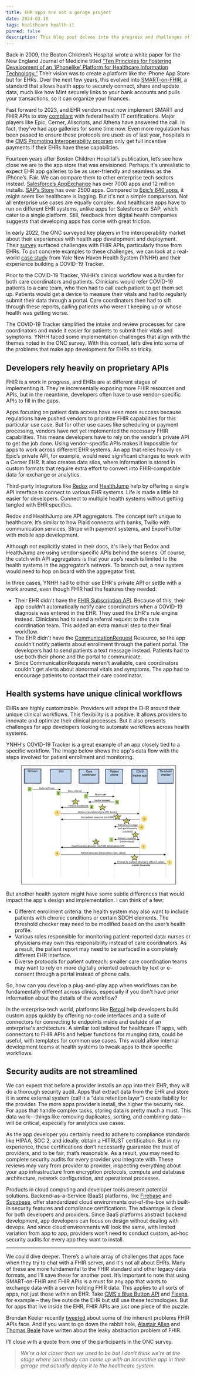 ```yaml
---
title: EHR apps are not a garage project
date: 2024-03-18
tags: healthcare health-it
pinned: false
description: This blog post delves into the progress and challenges of integrating health apps with Electronic Health Record (EHR) systems through the SMART-on-FHIR standard. Inspired by a 2009 vision for a healthcare platform akin to the iPhone App Store, the initiative faces hurdles like proprietary APIs, the piecemeal adoption of FHIR, and complex healthcare workflows. Despite federal mandates and the development of EHR app galleries, the industry struggles with app interoperability and streamlined development processes, highlighting the gap between vision and reality in healthcare IT innovation.
---
```


Back in 2009, the Boston Children’s Hospital wrote a white paper for the New England Journal of Medicine titled [“Ten Principles for Fostering Development of an 'iPhone­like' Platform for Healthcare Information Technology.”](https://smarthealthit.org/2009/06/ten-principles/) Their vision was to create a platform like the iPhone App Store but for EHRs. Over the next few years, this evolved into [SMART-on-FHIR](https://build.fhir.org/ig/HL7/smart-app-launch/app-launch.html), a standard that allows health apps to securely connect, share and update data, much like how Mint securely links to your bank accounts and pulls your transactions, so it can organize your finances.

Fast forward to 2023, and EHR vendors must now implement SMART and FHIR APIs to stay [compliant](https://www.healthit.gov/topic/oncs-cures-act-final-rule) with federal health IT certifications. Major players like Epic, Cerner, Allscripts, and Athena have answered the call. In fact, they’ve had app galleries for some time now. Even more regulation has been passed to ensure these protocols are used: as of last year, hospitals in the [CMS Promoting Interoperability program](https://www.cms.gov/medicare/regulations-guidance/promoting-interoperability-programs/calendar-year-2023-and-2024-program-requirements) only get full incentive payments if their EHRs have these capabilities.

Fourteen years after Boston Children Hospital’s publication, let’s see how close we are to the app store that was envisioned. Perhaps it's unrealistic to expect EHR app galleries to be as user-friendly and seamless as the iPhone’s. Fair. We can compare them to other enterprise tech sectors instead. [Salesforce’s AppExchange](https://appexchange.salesforce.com/) has over 7000 apps and 12 million installs. [SAP’s Store](https://www.sap.com/store/faq.html) has over 2500 apps. Compared to [Epic’s 640 apps](https://vendorservices.epic.com/Showroom/stage?id=35), it might seem like healthcare is lagging. But it's not a simple comparison. Not all enterprise use cases are equally complex. And healthcare apps have to run on different EHR systems, unlike apps for Salesforce or SAP, which cater to a single platform. Still, feedback from digital health companies suggests that developing apps has come with great friction.

In early 2022, the ONC surveyed key players in the interoperability market about their experiences with health app development and deployment. Their [survey](https://www.healthit.gov/sites/default/files/page/2022-06/App-Developer-and-Integrator-Perspectives.pdf) surfaced challenges with FHIR APIs, particularly those from EHRs. To put concrete examples to these challenges, we can look at a real-world [case study](https://www.ncbi.nlm.nih.gov/pmc/articles/PMC9750793/pdf/10-1055-s-0042-1758736.pdf) from Yale New Haven Health System (YNHH) and their experience building a COVID-19 Tracker.

Prior to the COVID-19 Tracker, YNHH’s clinical workflow was a burden for both care coordinators and patients. Clinicians would refer COVID-19 patients to a care team, who then had to call each patient to get them set up. Patients would get a device to measure their vitals and had to regularly submit their data through a portal. Care coordinators then had to sift through these reports, calling patients who weren’t keeping up or whose health was getting worse.

The COVID-19 Tracker simplified the intake and review processes for care coordinators and made it easier for patients to submit their vitals and symptoms. YNHH faced some implementation challenges that align with the themes noted in the ONC survey.
With this context, let’s dive into some of the problems that make app development for EHRs so tricky.

## Developers rely heavily on proprietary APIs

FHIR is a work in progress, and EHRs are at different stages of implementing it. They're incrementally exposing more FHIR resources and APIs, but in the meantime, developers often have to use vendor-specific APIs to fill in the gaps.

Apps focusing on patient data access have seen more success because regulations have pushed vendors to prioritize FHIR capabilities for this particular use case. But for other use cases like scheduling or payment processing, vendors have not yet implemented the necessary FHIR capabilities. This means developers have to rely on the vendor’s private API to get the job done. Using vendor-specific APIs makes it impossible for apps to work across different EHR systems. An app that relies heavily on Epic’s private API, for example, would need significant changes to work with a Cerner EHR. It also creates data silos, where information is stored in custom formats that require extra effort to convert into FHIR-compatible data for exchange or analytics.

Third-party integrators like [Redox](https://www.redoxengine.com/) and [HealthJump](https://www.healthjump.com/) help by offering a single API interface to connect to various EHR systems. Life is made a little bit easier for developers. Connect to multiple health systems without getting tangled with EHR specifics.

Redox and HealthJump are API aggregators. The concept isn’t unique to healthcare. It’s similar to how Plaid connects with banks, Twilio with communication services, Stripe with payment systems, and Expo/Flutter with mobile app development.

Although not explicitly stated in their docs, it's likely that Redox and HealthJump are using vendor-specific APIs behind the scenes. Of course, the catch with API aggregators is that your app’s reach is limited to the health systems in the aggregator’s network. To branch out, a new system would need to hop on board with the aggregator first.

In three cases, YNHH had to either use EHR's private API or settle with a work around, even though FHIR had the features they needed.

- Their EHR didn't have the [FHIR Subscription API](https://build.fhir.org/subscription.html). Because of this, their app couldn't automatically notify care coordinators when a COVID-19 diagnosis was entered in the EHR. They used the EHR's rule engine instead. Clinicians had to send a referral request to the care coordination team. This added an extra manual step to their final workflow.
- The EHR didn't have the [CommunicationRequest](https://build.fhir.org/communicationrequest.html) Resource, so the app couldn't notify patients about enrollment through the patient portal. The developers had to send patients a text message instead. Patients had to use both their phone and the portal to communicate.
- Since CommunicationRequests weren't available, care coordinators couldn't get alerts about abnormal vitals and symptoms. The app had to encourage patients to contact their care coordinator.

## Health systems have unique clinical workflows

EHRs are highly customizable. Providers will adapt the EHR around their unique clinical workflows. This flexibility is a positive. It allows providers to innovate and optimize their clinical processes. But it also presents challenges for app developers looking to automate workflows across health systems.

YNHH's COVID-19 Tracker is a great example of an app closely tied to a specific workflow. The image below shows the app's data flow with the steps involved for patient enrollment and monitoring.

<figure class="wide">
<img src="/assets/images/ynhh-covid19-tracker.png"/>
</figure>

But another health system might have some subtle differences that would impact the app's design and implementation. I can think of a few:

- Different enrollment criteria: the health system may also want to include patients with chronic conditions or certain SDOH elements. The threshold checker may need to be modified based on the user’s health profile.
- Various roles responsible for monitoring patient-reported data: nurses or physicians may own this responsibility instead of care coordinators. As a result, the patient report may need to be surfaced in a completely different EHR interface.
- Diverse protocols for patient outreach: smaller care coordination teams may want to rely on more digitally oriented outreach by text or e-consent through a portal instead of phone calls.

So, how can you develop a plug-and-play app when workflows can be fundamentally different across clinics, especially if you don't have prior information about the details of the workflow?

In the enterprise tech world, platforms like [Retool](https://retool.com/) help developers build custom apps quickly by offering no-code interfaces and a suite of connectors for connecting to endpoints inside and outside of an enterprise's architecture. A similar tool tailored for healthcare IT apps, with connectors to FHIR APIs and helper functions for munging data, could be useful, with templates for common use cases. This would allow internal development teams at health systems to tweak apps to their specific workflows.

## Security audits are not streamlined

We can expect that before a provider installs an app into their EHR, they will do a thorough security audit. Apps that extract data from the EHR and store it in some external system (call it a “data retention layer”) create liability for the provider. The more apps provider’s install, the higher the security risk. For apps that handle complex tasks, storing data is pretty much a must. This data work—things like removing duplicates, sorting, and combining data—will be critical, especially for analytics use cases.

As the app developer you certainly need to adhere to compliance standards like HIPAA, SOC 2, and ideally, obtain a HITRUST certification. But in my experience, these certifications don’t necessarily guarantee the trust of providers, and to be fair, that’s reasonable. As a result, you may need to complete security audits for every provider you integrate with. These reviews may vary from provider to provider, inspecting everything about your app infrastructure from encryption protocols, compute and database architecture, network configuration, and operational processes.

Products in cloud computing and developer tools present potential solutions. Backend-as-a-Service (BaaS) platforms, like [Firebase](https://firebase.google.com/) and [Supabase](https://supabase.com/), offer standardized cloud environments out-of-the-box with built-in security features and compliance certifications. The advantage is clear for both developers and providers. Since BaaS platforms abstract backend development, app developers can focus on design without dealing with devops. And since cloud environments will look the same, with limited variation from app to app, providers won’t need to conduct custom, ad-hoc security audits for every app they want to install.

<hr/>

We could dive deeper. There’s a whole array of challenges that apps face when they try to chat with a FHIR server, and it's not all about EHRs. Many of these are more fundamental to the FHIR standard and other legacy data formats, and I’ll save these for another post. It’s important to note that using SMART-on-FHIR and FHIR APIs is a must for any app that wants to exchange data with a server holding FHIR data. This applies to all sorts of apps, not just those within an EHR. Take [CMS's Blue Button API](https://bluebutton.cms.gov/) and [Flexpa](https://www.flexpa.com/), for example – they live outside the EHR but still use these technologies. But for apps that live inside the EHR, FHIR APIs are just one piece of the puzzle.

Brendan Keeler recently [tweeted](https://twitter.com/healthapiguy/status/1705225488283976122) about some of the inherent problems FHIR APIs face. And if you want to go down the rabbit hole, [Alastair Allen](https://medium.com/@alastairallen/fhir-openehr-2022-53716f837340) and [Thomas Beale](https://wolandscat.net/2022/05/15/a-lingua-franca-for-e-health-takes-shape-with-graphitehealth/) have written about the leaky abstraction problem of FHIR.

I’ll close with a quote from one of the participants in the ONC survey.

> _We’re a lot closer than we used to be but I don’t think we’re at the stage where somebody can come up with an innovative app in their garage and actually deploy it to the healthcare system._
